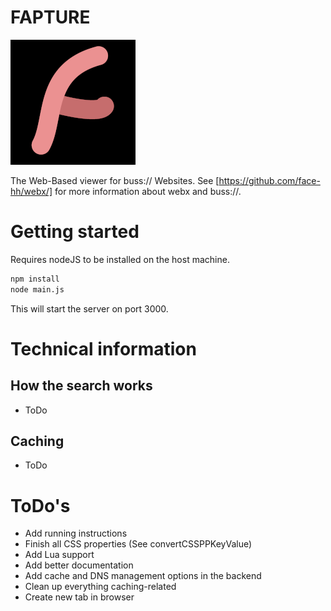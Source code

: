 # FAPTURE

![Fapture Logo](/res/fapture-logo-small.png)

The Web-Based viewer for buss:// Websites. See [https://github.com/face-hh/webx/] for more information about webx and buss://.

# Getting started
Requires nodeJS to be installed on the host machine.
```sh
npm install
node main.js
```

This will start the server on port 3000.

# Technical information
## How the search works
- ToDo

## Caching
- ToDo

# ToDo's
- Add running instructions
- Finish all CSS properties (See convertCSSPPKeyValue)
- Add Lua support
- Add better documentation
- Add cache and DNS management options in the backend
- Clean up everything caching-related
- Create new tab in browser
